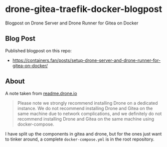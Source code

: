 # drone-gitea-traefik-docker-blogpost
Blogpost on Drone Server and Drone Runner for Gitea on Docker

## Blog Post

Published blogpost on this repo:
- https://containers.fan/posts/setup-drone-server-and-drone-runner-for-gitea-on-docker/

## About

A note taken from [readme.drone.io](https://readme.drone.io/server/provider/gitea/)

> Please note we strongly recommend installing Drone on a dedicated instance. We do not recommend installing Drone and Gitea on the same machine due to network complications, and we definitely do not recommend installing Drone and Gitea on the same machine using docker-compose.

I have split up the components in gitea and drone, but for the ones just want to tinker around, a complete `docker-compose.yml` is in the root repository.

